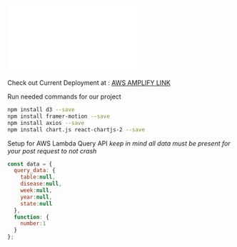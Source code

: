 ![](./FInalPoster.pdf)

Check out Current Deployment at : 
[AWS AMPLIFY LINK](https://main.d1whdzdpw64965.amplifyapp.com/)

Run needed commands for our project

```bash
npm install d3 --save
npm install framer-motion --save
npm install axios --save
npm install chart.js react-chartjs-2 --save
```


Setup for AWS Lambda Query API
*keep in mind all data must be present for your post request to not crash*
```javascript
const data = {
  query_data: {
    table:null,
    disease:null,
    week:null,
    year:null,
    state:null
  },
  function: {
    number:1
  }
};
```
